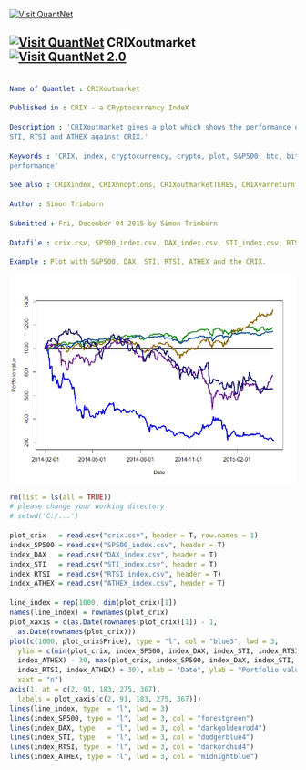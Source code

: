 
[<img src="https://github.com/QuantLet/Styleguide-and-FAQ/blob/master/pictures/banner.png" width="880" alt="Visit QuantNet">](http://quantlet.de/index.php?p=info)

## [<img src="https://github.com/QuantLet/Styleguide-and-Validation-procedure/blob/master/pictures/qloqo.png" alt="Visit QuantNet">](http://quantlet.de/) **CRIXoutmarket** [<img src="https://github.com/QuantLet/Styleguide-and-Validation-procedure/blob/master/pictures/QN2.png" width="60" alt="Visit QuantNet 2.0">](http://quantlet.de/d3/ia)

```yaml

Name of Quantlet : CRIXoutmarket

Published in : CRIX - a CRyptocurrency IndeX

Description : 'CRIXoutmarket gives a plot which shows the performance of the indices S&P500, DAX,
STI, RTSI and ATHEX against CRIX.'

Keywords : 'CRIX, index, cryptocurrency, crypto, plot, S&P500, btc, bitcoin, dax, sti, rtsi, athex,
performance'

See also : CRIXindex, CRIXhnoptions, CRIXoutmarketTERES, CRIXvarreturn

Author : Simon Trimborn

Submitted : Fri, December 04 2015 by Simon Trimborn

Datafile : crix.csv, SP500_index.csv, DAX_index.csv, STI_index.csv, RTSI_index.csv, ATHEX_index.csv

Example : Plot with S&P500, DAX, STI, RTSI, ATHEX and the CRIX.

```

![Picture1](CRIXoutmarket_plot.png)


```r
rm(list = ls(all = TRUE))
# please change your working directory 
# setwd('C:/...')

plot_crix   = read.csv("crix.csv", header = T, row.names = 1)
index_SP500 = read.csv("SP500_index.csv", header = T)
index_DAX   = read.csv("DAX_index.csv", header = T)
index_STI   = read.csv("STI_index.csv", header = T)
index_RTSI  = read.csv("RTSI_index.csv", header = T)
index_ATHEX = read.csv("ATHEX_index.csv", header = T)

line_index = rep(1000, dim(plot_crix)[1])
names(line_index) = rownames(plot_crix)
plot_xaxis = c(as.Date(rownames(plot_crix)[1]) - 1, 
  as.Date(rownames(plot_crix)))
plot(c(1000, plot_crix$Price), type = "l", col = "blue3", lwd = 3, 
  ylim = c(min(plot_crix, index_SP500, index_DAX, index_STI, index_RTSI, 
  index_ATHEX) - 30, max(plot_crix, index_SP500, index_DAX, index_STI, 
  index_RTSI, index_ATHEX) + 30), xlab = "Date", ylab = "Portfolio value", 
  xaxt = "n")
axis(1, at = c(2, 91, 183, 275, 367), 
  labels = plot_xaxis[c(2, 91, 183, 275, 367)])
lines(line_index, type  = "l", lwd = 3)
lines(index_SP500, type = "l", lwd = 3, col = "forestgreen")
lines(index_DAX, type   = "l", lwd = 3, col = "darkgoldenrod4")
lines(index_STI, type   = "l", lwd = 3, col = "dodgerblue4")
lines(index_RTSI, type  = "l", lwd = 3, col = "darkorchid4")
lines(index_ATHEX, type = "l", lwd = 3, col = "midnightblue") 

```
